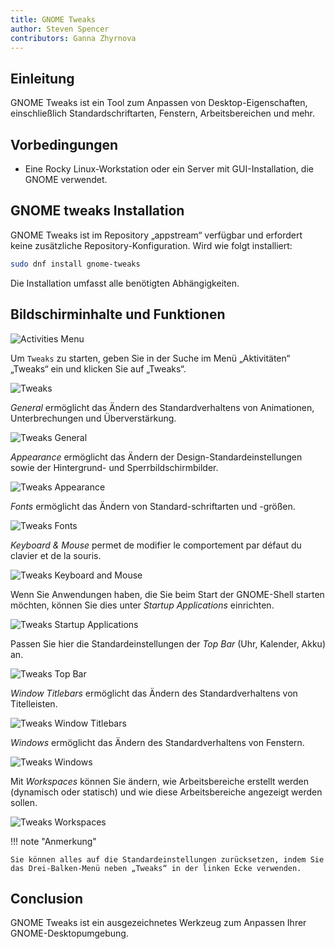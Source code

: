 ```yaml
---
title: GNOME Tweaks
author: Steven Spencer
contributors: Ganna Zhyrnova
---
```


## Einleitung

GNOME Tweaks ist ein Tool zum Anpassen von Desktop-Eigenschaften, einschließlich Standardschriftarten, Fenstern, Arbeitsbereichen und mehr.

## Vorbedingungen

- Eine Rocky Linux-Workstation oder ein Server mit GUI-Installation, die GNOME verwendet.

## GNOME tweaks Installation

GNOME Tweaks ist im Repository „appstream“ verfügbar und erfordert keine zusätzliche Repository-Konfiguration. Wird wie folgt installiert:

```bash
sudo dnf install gnome-tweaks 
```

Die Installation umfasst alle benötigten Abhängigkeiten.

## Bildschirminhalte und Funktionen

![Activities Menu](images/activities.png)

Um `Tweaks` zu starten, geben Sie in der Suche im Menü „Aktivitäten“ „Tweaks“ ein und klicken Sie auf „Tweaks“.

![Tweaks](images/tweaks.png)

<!-- Please, add here a screen where you click Tweaks -->

_General_ ermöglicht das Ändern des Standardverhaltens von Animationen, Unterbrechungen und Überverstärkung.

![Tweaks General](images/01_tweaks.png)

_Appearance_ ermöglicht das Ändern der Design-Standardeinstellungen sowie der Hintergrund- und Sperrbildschirmbilder.

![Tweaks Appearance](images/02_tweaks.png)

_Fonts_ ermöglicht das Ändern von Standard-schriftarten und -größen.

![Tweaks Fonts](images/03_tweaks.png)

_Keyboard & Mouse_ permet de modifier le comportement par défaut du clavier et de la souris.

![Tweaks Keyboard and Mouse](images/04_tweaks.png)

Wenn Sie Anwendungen haben, die Sie beim Start der GNOME-Shell starten möchten, können Sie dies unter _Startup Applications_ einrichten.

![Tweaks Startup Applications](images/05_tweaks.png)

Passen Sie hier die Standardeinstellungen der _Top Bar_ (Uhr, Kalender, Akku) an.

![Tweaks Top Bar](images/06_tweaks.png)

_Window Titlebars_ ermöglicht das Ändern des Standardverhaltens von Titelleisten.

![Tweaks Window Titlebars](images/07_tweaks.png)

_Windows_ ermöglicht das Ändern des Standardverhaltens von Fenstern.

![Tweaks Windows](images/08_tweaks.png)

Mit _Workspaces_ können Sie ändern, wie Arbeitsbereiche erstellt werden (dynamisch oder statisch) und wie diese Arbeitsbereiche angezeigt werden sollen.

![Tweaks Workspaces](images/09_tweaks.png)

!!! note "Anmerkung"

```
Sie können alles auf die Standardeinstellungen zurücksetzen, indem Sie das Drei-Balken-Menü neben „Tweaks“ in der linken Ecke verwenden.
```

## Conclusion

GNOME Tweaks ist ein ausgezeichnetes Werkzeug zum Anpassen Ihrer GNOME-Desktopumgebung.
